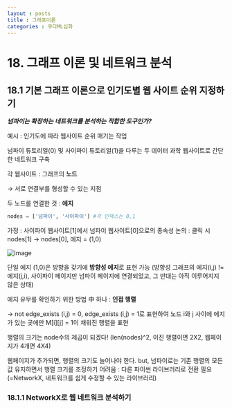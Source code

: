 ```yaml
---
layout : posts
title : 그래프이론
categories : 쿠다ML심화
---
```

# 18. 그래프 이론 및 네트워크 분석
## 18.1 기본 그래프 이론으로 인기도별 웹 사이트 순위 지정하기
***넘파이는 확장하는 네트워크를 분석하는 적합한 도구인가?***

예시 : 인기도에 따라 웹사이트 순위 매기는 작업

넘파이 튜토리얼(0) 및 사이파이 튜토리얼(1)을 다루는 두 데이터 과학 웹사이트로 간단한 네트워크 구축

각 웹사이트 : 그래프의 **노드**

  → 서로 연결부를 형성할 수 있는 지점

두 노드를 연결한 것 : **에지**

```python
nodes = ['넘파이', '사이파이'] #각 인덱스는 0,1
```
가정 : 사이파이 웹사이트[1]에서 넘파이 웹사이트[0]으로의 종속성 논의 : 클릭 시 nodes[1] → nodes[0], 에지 = (1,0)

![image](https://github.com/user-attachments/assets/c4d7a34d-76b9-42b5-9f5a-e8640beb1df0)

단일 에지 (1,0)은 방향을 갖기에 **방향성 에지**로 표현 가능 (방향성 그래프의 에지(i,j) != 에지(j,i), 사이파이 페이지만 넘파이 페이지에 연결되었고, 그 반대는 아직 이루어지지 않은 상태)

에지 유무를 확인하기 위한 방법 中 하나 : **인접 행렬**

→ not edge_exists (i,j) = 0, edge_exists (i,j) = 1로 표현하여 노드 i와 j 사이에 에지가 있는 곳에만 M[i][j] = 1이 채워진 행렬을 표현

행렬의 크기는 node수의 제곱이 되겠다! (len(nodes)^2, 이진 행렬이면 2X2, 웹페이지가 4개면 4X4)

웹페이지가 추가되면, 행렬의 크기도 늘어나야 한다. but, 넘파이로는 기존 행렬의 모든 값 유지하면서 행렬 크기를 조정하기 어려움 : 다른 파이썬 라이브러리로 전환 필요 (=NetworkX, 네트워크를 쉽게 수정할 수 있는 라이브러리)

### 18.1.1 NetworkX로 웹 네트워크 분석하기






